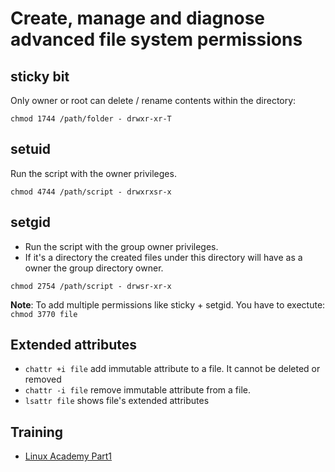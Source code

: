 # Create, manage and diagnose advanced file system permissions

## sticky bit
Only owner or root can delete / rename contents within the directory:
````
chmod 1744 /path/folder - drwxr-xr-T
````

## setuid
Run the script with the owner privileges.
````
chmod 4744 /path/script - drwxrxsr-x
````

## setgid
* Run the script with the group owner privileges.
* If it's a directory the created files under this directory will have as a owner the group directory owner.
````
chmod 2754 /path/script - drwsr-xr-x
````

**Note**: To add multiple permissions like sticky + setgid. You have to exectute: `chmod 3770 file`

## Extended attributes
* `chattr +i file` add immutable attribute to a file. It cannot be deleted or removed
* `chattr -i file` remove immutable attribute from a file.
* `lsattr file` shows file's extended attributes

## Training
* [Linux Academy Part1](https://linuxacademy.com/cp/courses/lesson/course/5412/lesson/9/module/428)